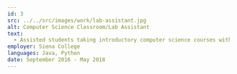 ```yaml
---
id: 3
src: ../../src/images/work/lab-assistant.jpg
alt: Computer Science Classroom/Lab Assistant
text:
  - Assisted students taking introductory computer science courses with proper completion of lab/lecture materials
employer: Siena College
languages: Java, Python
date: September 2016 - May 2018
---
```

